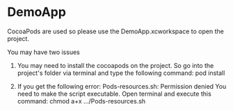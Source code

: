 DemoApp
=======

CocoaPods are used so please use the DemoApp.xcworkspace to open the project.

You may have two issues

1. You may need to install the cocoapods on the project. So go into the project's folder via terminal and type the following command:
pod install

2. If you get the following error: Pods-resources.sh: Permission denied
You need to make the script executable. Open terminal and execute this command:
chmod a+x .../Pods-resources.sh
